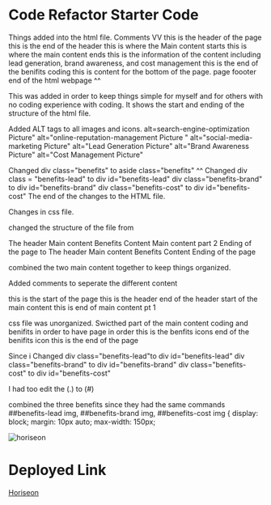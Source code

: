 # Code Refactor Starter Code

Things added into the html file. 
Comments VV
this is the header of the page
this is the end of the header
this is where the Main content starts
this is where the main content ends
this is the information of the content including lead generation, brand awareness, and cost management
this is the end of the benifits coding
this is content for the bottom of the page. page foooter
end of the html webpage
^^

This was added in order to keep things simple for myself and for others with no coding experience with coding. It shows the start and ending of the structure of the html file. 

Added ALT tags to all images and icons. 
alt=search-engine-optimization Picture"
alt="online-reputation-management Picture "
alt="social-media-marketing Picture"
alt="Lead Generation Picture"
alt="Brand Awareness Picture"
alt="Cost Management Picture"

Changed div class="benefits" to  aside class="benefits"
^^ 
Changed 
div class = "benefits-lead" to div id="benefits-lead"
div class="benefits-brand" to div id="benefits-brand"
div class="benefits-cost" to div id="benefits-cost"
The end of the changes to the HTML file.


Changes in css file. 

changed the structure of the file from 

The header
Main content
Benefits Content 
Main content part 2
Ending of the page
  to 
The header
Main content
Benefits Content 
Ending of the page

combined the two main content together to keep things organized. 


Added comments to seperate the different content

this is the start of the page
this is the header
end of the header
start of the main content
this is end of main content pt 1

css file was unorganized. Swicthed part of the main content coding and benifits in order to have page in order
this is the benfits icons
end of the benifits icon
this is the end of the page
 
 Since i Changed 
div class="benefits-lead"to div id="benefits-lead"
div class="benefits-brand" to div id="benefits-brand"
div class="benefits-cost" to div id="benefits-cost"

 I had too edit the (.) to (#)

combined the three benefits since they had the same commands
##benefits-lead img,
##benefits-brand img,
##benefits-cost img {
display: block;
margin: 10px auto;
max-width: 150px;

![horiseon](https://user-images.githubusercontent.com/109640836/188500393-88a4ff18-7504-45f2-a261-b5dbb1f00d58.png)

# Deployed Link

[Horiseon](https://emartinez1320.github.io/Refactoring-Horiseon/)
